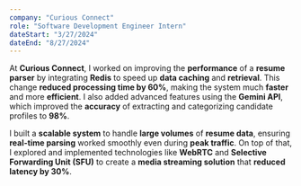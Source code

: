 ```yaml
---
company: "Curious Connect"
role: "Software Development Engineer Intern"
dateStart: "3/27/2024"
dateEnd: "8/27/2024"
---
```


At **Curious Connect**, I worked on improving the **performance** of a **resume parser** by integrating **Redis** to speed up **data caching** and **retrieval**. This change **reduced processing time by 60%**, making the system much **faster** and more **efficient**. I also added advanced features using the **Gemini API**, which improved the **accuracy** of extracting and categorizing candidate profiles to **98%**.

I built a **scalable system** to handle **large volumes** of **resume data**, ensuring **real-time parsing** worked smoothly even during **peak traffic**. On top of that, I explored and implemented technologies like **WebRTC** and **Selective Forwarding Unit (SFU)** to create a **media streaming solution** that **reduced latency by 30%**.
